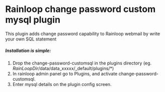 Rainloop change password custom mysql plugin
============================================

This plugin adds change password capability to Rainloop webmail by write your own SQL statement

##### Installation is simple:

1. Drop the change-password-customsql in the plugins directory (eg. _RainLoopDir_/data/data_xxxxx/_default/plugins/*)
2. In rainloop admin panel go to Plugins, and activate change-password-customsql.
3. Enter mysql details on the plugin config screen.
